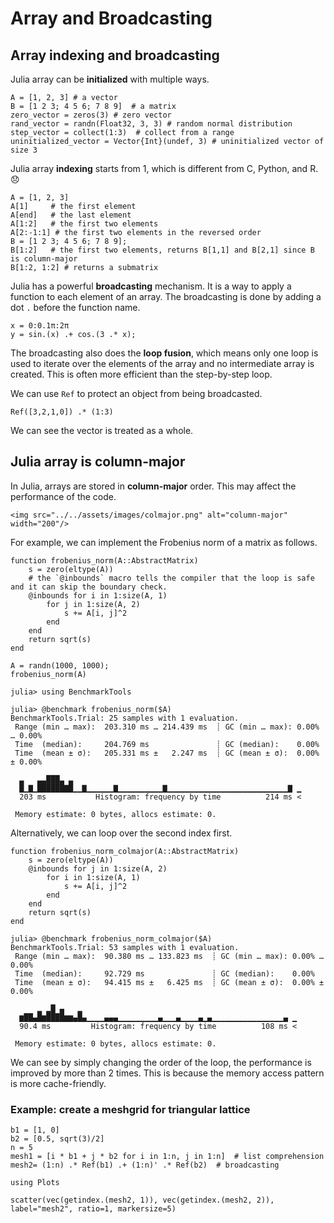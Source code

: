 # Array and Broadcasting

## Array indexing and broadcasting
Julia array can be **initialized** with multiple ways.
```@repl array
A = [1, 2, 3] # a vector
B = [1 2 3; 4 5 6; 7 8 9]  # a matrix
zero_vector = zeros(3) # zero vector
rand_vector = randn(Float32, 3, 3) # random normal distribution
step_vector = collect(1:3)  # collect from a range
uninitialized_vector = Vector{Int}(undef, 3) # uninitialized vector of size 3
```

Julia array **indexing** starts from 1, which is different from C, Python, and R. 😞
```@repl array
A = [1, 2, 3]
A[1]     # the first element
A[end]   # the last element
A[1:2]   # the first two elements
A[2:-1:1] # the first two elements in the reversed order
B = [1 2 3; 4 5 6; 7 8 9];
B[1:2]   # the first two elements, returns B[1,1] and B[2,1] since B is column-major
B[1:2, 1:2] # returns a submatrix
```

Julia has a powerful **broadcasting** mechanism. It is a way to apply a function to each element of an array. The broadcasting is done by adding a dot `.` before the function name.
```@repl array
x = 0:0.1π:2π
y = sin.(x) .+ cos.(3 .* x);
```

The broadcasting also does the **loop fusion**, which means only one loop is used to iterate over the elements of the array and no intermediate array is created. This is often more efficient than the step-by-step loop.

We can use `Ref` to protect an object from being broadcasted.
```@repl array
Ref([3,2,1,0]) .* (1:3)
```
We can see the vector is treated as a whole.

## Julia array is column-major

In Julia, arrays are stored in **column-major** order. This may affect the performance of the code.

```@raw html
<img src="../../assets/images/colmajor.png" alt="column-major" width="200"/>
```

For example, we can implement the Frobenius norm of a matrix as follows.
```@repl array
function frobenius_norm(A::AbstractMatrix)
    s = zero(eltype(A))
    # the `@inbounds` macro tells the compiler that the loop is safe and it can skip the boundary check.
    @inbounds for i in 1:size(A, 1)
        for j in 1:size(A, 2)
            s += A[i, j]^2
        end
    end
    return sqrt(s)
end
```

```@repl array
A = randn(1000, 1000);
frobenius_norm(A)
```

```julia-repl
julia> using BenchmarkTools

julia> @benchmark frobenius_norm($A)
BenchmarkTools.Trial: 25 samples with 1 evaluation.
 Range (min … max):  203.310 ms … 214.439 ms  ┊ GC (min … max): 0.00% … 0.00%
 Time  (median):     204.769 ms               ┊ GC (median):    0.00%
 Time  (mean ± σ):   205.331 ms ±   2.247 ms  ┊ GC (mean ± σ):  0.00% ± 0.00%

  ▃   ▃▃███▃ ▃                                                   
  █▁▇▁██████▇█▁▁▇▁▁▁▁▁▁▇▁▁▁▁▁▁▁▁▁▁▇▁▁▁▁▁▁▁▁▁▁▁▁▁▁▁▁▁▁▁▁▁▁▁▁▁▁▁▇ ▁
  203 ms           Histogram: frequency by time          214 ms <

 Memory estimate: 0 bytes, allocs estimate: 0.
```

Alternatively, we can loop over the second index first.
```@repl array
function frobenius_norm_colmajor(A::AbstractMatrix)
    s = zero(eltype(A))
    @inbounds for j in 1:size(A, 2)
        for i in 1:size(A, 1)
            s += A[i, j]^2
        end
    end
    return sqrt(s)
end
```

```julia-repl
julia> @benchmark frobenius_norm_colmajor($A)
BenchmarkTools.Trial: 53 samples with 1 evaluation.
 Range (min … max):  90.380 ms … 133.823 ms  ┊ GC (min … max): 0.00% … 0.00%
 Time  (median):     92.729 ms               ┊ GC (median):    0.00%
 Time  (mean ± σ):   94.415 ms ±   6.425 ms  ┊ GC (mean ± σ):  0.00% ± 0.00%

      ▂ ▂█ ▄   ▂                                                
  ▆██▄█▆████▆▆▄█▄▁▁▁▁▄▄▄▁▁▁▁▁▁▁▁▁▄▁▁▁▄▁▁▁▁▄▁▄▁▁▁▁▁▁▁▁▁▁▁▁▁▁▁▁▄ ▁
  90.4 ms         Histogram: frequency by time          108 ms <

 Memory estimate: 0 bytes, allocs estimate: 0.
```

We can see by simply changing the order of the loop, the performance is improved by more than 2 times. This is because the memory access pattern is more cache-friendly.

### Example: create a meshgrid for triangular lattice
```@repl array
b1 = [1, 0]
b2 = [0.5, sqrt(3)/2]
n = 5
mesh1 = [i * b1 + j * b2 for i in 1:n, j in 1:n]  # list comprehension
mesh2= (1:n) .* Ref(b1) .+ (1:n)' .* Ref(b2)  # broadcasting
```

```@example array
using Plots

scatter(vec(getindex.(mesh2, 1)), vec(getindex.(mesh2, 2)), label="mesh2", ratio=1, markersize=5)
```